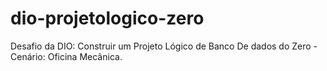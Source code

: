 # dio-projetologico-zero
Desafio da DIO: Construir um Projeto Lógico de Banco De dados do Zero - Cenário: Oficina Mecânica.
